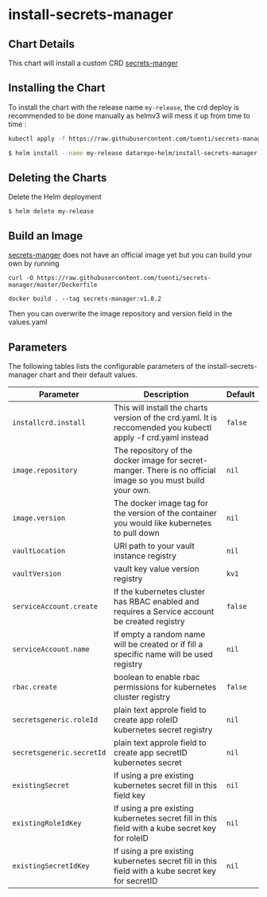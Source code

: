 # install-secrets-manager

## Chart Details
This chart will install a custom CRD [secrets-manger](https://github.com/tuenti/secrets-manager)
## Installing the Chart

To install the chart with the release name `my-release`, the crd deploy is recommended to be done manually as helmv3 will mess it up from time to time :

```bash
kubectl apply -f https://raw.githubusercontent.com/tuenti/secrets-manager/master/config/crd/bases/secrets-manager.tuenti.io_secretdefinitions.yaml

$ helm install --name my-release datarepo-helm/install-secrets-manager
```

## Deleting the Charts

Delete the Helm deployment

```
$ helm delete my-release
```

## Build an Image
[secrets-manger](https://github.com/tuenti/secrets-manager) does not have an official image yet but you can build your own by running
```
curl -O https://raw.githubusercontent.com/tuenti/secrets-manager/master/Dockerfile

docker build . --tag secrets-manager:v1.0.2
```

Then you can overwrite the image repository and version field in the values.yaml

## Parameters

The following tables lists the configurable parameters of the install-secrets-manager chart and their default values.

|                   Parameter                   |                                                                                Description                                                                                |                            Default                            |
|-----------------------------------------------|---------------------------------------------------------------------------------------------------------------------------------------------------------------------------|---------------------------------------------------------------|
| `installcrd.install`                        | This will install the charts version of the crd.yaml. It is reccomended you kubectl apply -f crd.yaml instead                                                                                                                                              | `false`                                                         |
| `image.repository`                        | The repository of the docker image for secret-manger. There is no official image so you must build your own.                                                                                                                                              | `nil`                                                         |
| `image.version`                        | The docker image tag for the version of the container you would like kubernetes to pull down                                                                                                                                              | `nil`                                                         |
| `vaultLocation`                        | URI path to your vault instance registry                                                                                                                                              | `nil`                                                         |
| `vaultVersion`                        | vault key value version registry                                                                                                                                              | `kv1`                                                         |
| `serviceAccount.create`                        | If the kubernetes cluster has RBAC enabled and requires a Service account be created registry                                                                                                                                              | `false`                                                         |
| `serviceAccount.name`                        | If empty a random name will be created or if fill a specific name will be used registry                                                                                                                                              | `nil`                                                         |
| `rbac.create`                        | boolean to enable rbac permissions for kubernetes cluster registry                                                                                                                                              | `false`                                                         |
| `secretsgeneric.roleId`                        | plain text approle field to create app roleID kubernetes secret registry                                                                                                                                              | `nil`                                                         |
| `secretsgeneric.secretId`                        | plain text approle field to create app secretID kubernetes secret                                                                                                                                              | `nil`                                                         |
| `existingSecret`                        |  If using a pre existing kubernetes secret fill in this field key                                                                                                                                               | `nil`                                                         |
| `existingRoleIdKey`                        | If using a pre existing kubernetes secret fill in this field with a kube secret key for roleID                                                                                                                                               | `nil`                                                         |
| `existingSecretIdKey`                        | If using a pre existing kubernetes secret fill in this field with a kube secret key for secretID                                                                                                                                               | `nil`                                                         |
